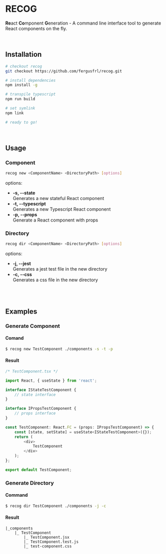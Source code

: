 # RECOG
**Re**act **Co**mponent **G**eneration - A command line interface tool to generate React components on the fly.

<br/>

## Installation
```bash
# checkout recog
git checkout https://github.com/fergusfrl/recog.git

# install dependencies
npm install -g

# transpile typescript
npm run build

# set symlink
npm link

# ready to go!
```

<br/>

## Usage
### Component
```bash
recog new <ComponentName> <DirectoryPath> [options]
```
options:
- **-s, --state**<br/>
Generates a new stateful React component
- **-t, --typescript**<br/>
Generates a new Typescript React component
- **-p, --props**<br/>
Generate a React component with props

### Directory
```bash
recog dir <ComponentName> <DirectoryPath> [options]
```
options:
- **-j, --jest**<br/>
Generates a jest test file in the new directory
- **-c, --css**<br/>
Generates a css file in the new directory
<br/>
<br/>

## Examples
### Generate Component
#### Comand
```bash
$ recog new TestComponent ./components -s -t -p
```
#### Result
```javascript
/* TestComponent.tsx */

import React, { useState } from 'react';

interface IStateTestComponent {
    // state interface
}

interface IPropsTestComponent {
    // props interface
}

const TestComponent: React.FC = (props: IPropsTestComponent) => {
    const [state, setState] = useState<IStateTestComponent>({});
    return (
        <div>
            TestComponent
        </div>
    );
};

export default TestComponent;
```

### Generate Directory
#### Command
```bash
$ recog dir TestComponent ./components -j -c
```
#### Result
```
|_components
    |_ TestComponent
        |_ TestComponent.jsx
        |_ TestComponent.test.js
        |_ test-component.css
```
